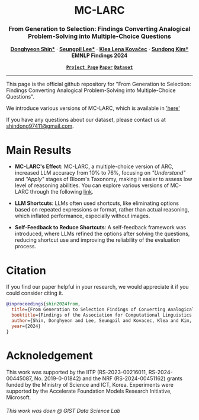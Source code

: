 <h1 align="center">
MC-LARC
</h1>


<h3 align="center">
  From Generation to Selection: Findings Converting Analogical Problem-Solving into Multiple-Choice Questions
</h3>

<p align="center">
  <a href="https://scholar.google.com/citations?user=J5BIlf8AAAAJ&hl=en"><strong>Donghyeon Shin*</strong></a>
  ·  
  <a href="https://iamseungpil.github.io/"><strong>Seungpil Lee*</strong></a>
  ·
  <a href=""><strong>Klea Lena Kovačec</strong></a>
  ·
  <a href="https://sundong.kim/"><strong>Sundong Kim&dagger;</strong></a>
  <br>
  <b>EMNLP Findings 2024</b>
</p>

<p align="center">
  <a href="https://mc-larc.github.io/"><strong><code>Project Page</code></strong></a>
  <a href="https://openreview.net/forum?id=8ed7ZGhBGJ#discussion"><strong><code>Paper</code></strong></a>
  <a href="https://github.com/GIST-DSLab/MC-LARC/tree/main/dataset"><strong><code>Dataset</code></strong></a>
</p>

---

This page is the official github repository for "From Generation to Selection: Findings Converting Analogical Problem-Solving into Multiple-Choice Questions".

We introduce various versions of MC-LARC, which is available in ['here'](dataset/)

If you have any questions about our dataset, please contact us at shindong97411@gmail.com.

# Main Results

- **MC-LARC's Effect**: MC-LARC, a multiple-choice version of ARC, increased LLM accuracy from 10% to 76%, focusing on *"Understand"* and *"Apply"* stages of Bloom's Taxonomy, making it easier to assess low level of reasoning abilities. You can explore various versions of MC-LARC through the following [link](https://mc-larc.github.io/).

- **LLM Shortcuts**: LLMs often used shortcuts, like eliminating options based on repeated expressions or format, rather than actual reasoning, which inflated performance, especially without images.

- **Self-Feedback to Reduce Shortcuts**: A self-feedback framework was introduced, where LLMs refined the options after solving the questions, reducing shortcut use and improving the reliability of the evaluation process.


# Citation
If you find our paper helpful in your research, we would appreciate it if you could consider citing it.

```BibTex
@inproceedings{shin2024from,
  title={From Generation to Selection Findings of Converting Analogical Problem-Solving into Multiple-Choice Questions},
  booktitle={Findings of the Association for Computational Linguistics: EMNLP 2024},
  author={Shin, Donghyeon and Lee, Seungpil and Kovacec, Klea and Kim, Sundong},
  year={2024}
}
```
# Acknoledgement
This work was supported by the IITP (RS-2023-00216011, RS-2024-00445087, No. 2019-0-01842) and the NRF (RS-2024-00451162) grants funded by the Ministry of Science and ICT, Korea. Experiments were supported by the Accelerate Foundation Models Research Initiative, Microsoft.

###### *This work was doen @ GIST Data Science Lab*